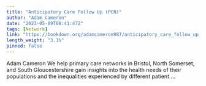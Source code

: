 ```yaml
---
title: "Anticipatory Care Follow Up (PCN)"
author: "Adam Cameron"
date: "2023-05-09T08:41:47Z"
tags: [Network]
link: "https://bookdown.org/adamcameron987/anticipatory_care_follow_up_pcn/"
length_weight: "3.1%"
pinned: false
---
```


Adam Cameron We help primary care networks in Bristol, North Somerset, and South Gloucestershire gain insights into the health needs of their populations and the inequalities experienced by different patient ...
